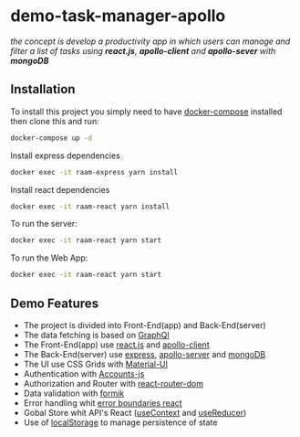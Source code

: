 # demo-task-manager-apollo

_the concept is develop a productivity app in which users can manage and filter a list of tasks using **react.js**, **apollo-client** and **apollo-sever** with **mongoDB**_

## Installation
To install this project you simply need to have [docker-compose](https://docs.docker.com/compose/install/) installed then clone this and run:
```bash
docker-compose up -d
```
Install express dependencies 
```bash
docker exec -it raam-express yarn install
```
Install react dependencies 
```bash
docker exec -it raam-react yarn install
```
To run the server:
```bash
docker exec -it raam-react yarn start
```
To run the Web App:
```bash
docker exec -it raam-react yarn start
```
## Demo Features
* The project is divided into Front-End(app) and Back-End(server)
* The data fetching is based on [GraphQl](https://graphql.org)
* The Front-End(app) use [react.js](https://reactjs.org) and [apollo-client](https://www.apollographql.com/docs/react/)
* The Back-End(server) use [express](https://www.express.com), [apollo-server](https://www.apollographql.com/docs/apollo-server/) and [mongoDB](https://www.mongodb.com/)
* The UI use CSS Grids with [Material-UI](https://material-ui.com/getting-started/installation/)
* Authentication with [Accounts-js](https://www.accountsjs.com)
* Authorization and Router with [react-router-dom](https://reactrouter.com/web/guides/quick-start)
* Data validation with [formik](https://formik.org/docs/overview)
* Error handling whit [error boundaries react](https://reactjs.org/docs/error-boundaries.html)
* Gobal Store whit API's React ([useContext](https://reactjs.org/docs/hooks-reference.html#usecontext) and [useReducer](https://reactjs.org/docs/hooks-reference.html#usereducer))
* Use of [localStorage](https://developer.mozilla.org/en-US/docs/Web/API/Window/localStorage) to manage persistence of state
